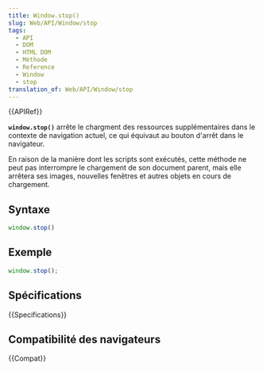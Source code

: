 ```yaml
---
title: Window.stop()
slug: Web/API/Window/stop
tags:
  - API
  - DOM
  - HTML DOM
  - Méthode
  - Reference
  - Window
  - stop
translation_of: Web/API/Window/stop
---
```

{{APIRef}}

**`window.stop()`** arrête le chargment des ressources supplémentaires dans le contexte de navigation actuel, ce qui équivaut au bouton d'arrêt dans le navigateur.

En raison de la manière dont les scripts sont exécutés, cette méthode ne peut pas interrompre le chargement de son document parent, mais elle arrêtera ses images, nouvelles fenêtres et autres objets en cours de chargement.

## Syntaxe

```js
window.stop()
```

## Exemple

```js
window.stop();
```

## Spécifications

{{Specifications}}

## Compatibilité des navigateurs

{{Compat}}
